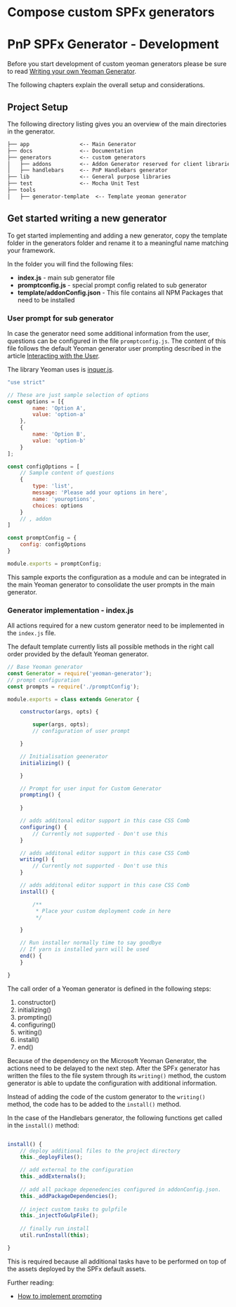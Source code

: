 # Compose custom SPFx generators

# PnP SPFx Generator - Development

Before you start development of custom yeoman generators please be sure to read [Writing your own Yeoman Generator](http://yeoman.io/authoring/).

The following chapters explain the overall setup and considerations.

## Project Setup
The following directory listing gives you an overview of the main directories in the generator.

```txt
├── app                <-- Main Generator
├── docs               <-- Documentation
├── generators         <-- custom generators
│   ├── addons         <-- Addon Generator reserved for client libraries only
│   ├── handlebars     <-- PnP Handlebars generator
├── lib                <-- General purpose libraries
├── test               <-- Mocha Unit Test
├── tools
│   ├── generator-template  <-- Template yeoman generator
```

## Get started writing a new generator

To get started implementing and adding a new generator, copy the template folder in the generators folder and rename it to a meaningful name matching your framework.

In the folder you will find the following files:

* **index.js** - main sub generator file
* **promptconfig.js** - special prompt config related to sub generator
* **template/addonConfig.json** - This file contains all NPM Packages that need to be installed

### User prompt for sub generator

In case the generator need some additional information from the user, questions can be configured in the file `promptconfig.js`. The content of this file follows the default Yeoman generator user prompting described in the article [Interacting with the User](http://yeoman.io/authoring/user-interactions.html).

The library Yeoman uses is [inquer.js](https://github.com/SBoudrias/Inquirer.js/).

```js
"use strict"

// These are just sample selection of options
const options = [{
        name: 'Option A',
        value: 'option-a'
    },
    {
        name: 'Option B',
        value: 'option-b'
    }
];

const configOptions = [
    // Sample content of questions
    {
        type: 'list',
        message: 'Please add your options in here',
        name: 'youroptions',
        choices: options
    }
    // , addon
]

const promptConfig = {
    config: configOptions
}

module.exports = promptConfig;
```

This sample exports the configuration as a module and can be integrated in the main Yeoman generator to consolidate the user prompts in the main generator.

### Generator implementation - index.js

All actions required for a new custom generator need to be implemented in the ```index.js``` file.

The default template currently lists all possible methods in the right call order provided by the default Yeoman generator.

```js
// Base Yeoman generator
const Generator = require('yeoman-generator');
// prompt configuration
const prompts = require('./promptConfig');

module.exports = class extends Generator {

    constructor(args, opts) {

        super(args, opts);
        // configuration of user prompt

    }

    // Initialisation geenerator
    initializing() {

    }

    // Prompt for user input for Custom Generator
    prompting() {
    
    }

    // adds additonal editor support in this case CSS Comb
    configuring() {
        // Currently not supported - Don't use this
    }

    // adds additonal editor support in this case CSS Comb
    writing() {
        // Currently not supported - Don't use this
    }

    // adds additonal editor support in this case CSS Comb
    install() {

        /**
         * Place your custom deployment code in here
         */

    }

    // Run installer normally time to say goodbye
    // If yarn is installed yarn will be used
    end() {
    }

}
```

The call order of a Yeoman generator is defined in the following steps:

1. constructor()
2. initializing()
3. prompting()
4. configuring()
5. writing()
6. install()
7. end()

Because of the dependency on the Microsoft Yeoman Generator, the actions need to be delayed to the next step. After the SPFx generator has written the files to the file system through its `writing()` method, the custom generator is able to update the configuration with additional information.

Instead of adding the code of the custom generator to the `writing()` method, the code has to be added to the `install()` method.

In the case of the Handlebars generator, the following functions get called in the `install()` method:

```js

install() {
    // deploy additional files to the project directory
    this._deployFiles();

    // add external to the configuration
    this._addExternals();
    
    // add all package depenedencies configured in addonConfig.json.
    this._addPackageDependencies();
    
    // inject custom tasks to gulpfile
    this._injectToGulpFile();
    
    // finally run install
    util.runInstall(this);

}
```

This is required because all additional tasks have to be performed on top of the assets deployed by the SPFx default assets.

Further reading:

* [How to implement prompting](./prompting.md)
